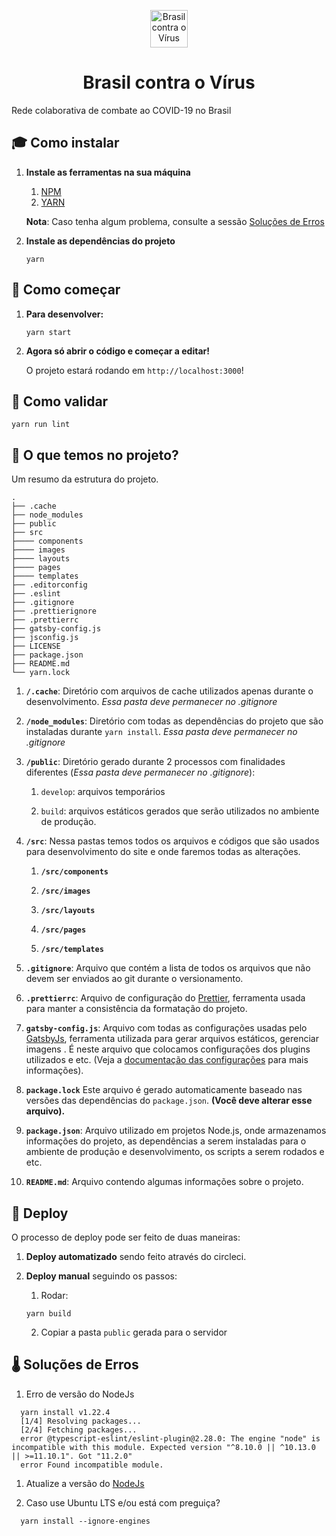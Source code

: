 <p align="center">
  <a href="https://brcontraovirus.org/">
    <img alt="Brasil contra o Vírus" src="https://brcontraovirus.org/assets/img/logo_2.png" width="60" />
  </a>
</p>
<h1 align="center">
  Brasil contra o Vírus
</h1>

Rede colaborativa de combate ao COVID-19 no Brasil

## 🎓 Como instalar

1.  **Instale as ferramentas na sua máquina**

    1. [NPM](https://www.npmjs.com/get-npm)
    2. [YARN](https://yarnpkg.com/getting-started/install)

    **Nota**: Caso tenha algum problema, consulte a sessão [Soluções de Erros](#Soluções-de-Erros)

2.  **Instale as dependências do projeto**
    ```shell
    yarn
    ```

## 🚀 Como começar

1. **Para desenvolver:**

   ```shell
   yarn start
   ```

2. **Agora só abrir o código e começar a editar!**

   O projeto estará rodando em `http://localhost:3000`!

## 🚀 Como validar

```shell
yarn run lint
```

## 🧐 O que temos no projeto?

Um resumo da estrutura do projeto.

    .
    ├── .cache
    ├── node_modules
    ├── public
    ├── src
    ├──── components
    ├──── images
    ├──── layouts
    ├──── pages
    ├──── templates
    ├── .editorconfig
    ├── .eslint
    ├── .gitignore
    ├── .prettierignore
    ├── .prettierrc
    ├── gatsby-config.js
    ├── jsconfig.js
    ├── LICENSE
    ├── package.json
    ├── README.md
    └── yarn.lock

1.  **`/.cache`**: Diretório com arquivos de cache utilizados apenas durante o desenvolvimento. _Essa pasta deve permanecer no .gitignore_

2.  **`/node_modules`**: Diretório com todas as dependências do projeto que são instaladas durante `yarn install`. _Essa pasta deve permanecer no .gitignore_

3.  **`/public`**: Diretório gerado durante 2 processos com finalidades diferentes (_Essa pasta deve permanecer no .gitignore_):

    1.  `develop`: arquivos temporários

    2.  `build`: arquivos estáticos gerados que serão utilizados no ambiente de produção.

4)  **`/src`**: Nessa pastas temos todos os arquivos e códigos que são usados para desenvolvimento do site e onde faremos todas as alterações.

    1.  **`/src/components`**

    2.  **`/src/images`**

    3.  **`/src/layouts`**

    4.  **`/src/pages`**

    5.  **`/src/templates`**

5)  **`.gitignore`**: Arquivo que contém a lista de todos os arquivos que não devem ser enviados ao git durante o versionamento.

6)  **`.prettierrc`**: Arquivo de configuração do [Prettier](https://prettier.io/), ferramenta usada para manter a consistência da formatação do projeto.

7)  **`gatsby-config.js`**: Arquivo com todas as configurações usadas pelo [GatsbyJs](https://www.gatsbyjs.org/), ferramenta utilizada para gerar arquivos estáticos, gerenciar imagens . É neste arquivo que colocamos configurações dos plugins utilizados e etc. (Veja a [documentação das configurações](https://www.gatsbyjs.org/docs/gatsby-config/) para mais informações).

8)  **`package.lock`** Este arquivo é gerado automaticamente baseado nas versões das dependências do `package.json`. **(Você deve alterar esse arquivo).**

9)  **`package.json`**: Arquivo utilizado em projetos Node.js, onde armazenamos informações do projeto, as dependências a serem instaladas para o ambiente de produção e desenvolvimento, os scripts a serem rodados e etc.

10) **`README.md`**: Arquivo contendo algumas informações sobre o projeto.

## 💫 Deploy

O processo de deploy pode ser feito de duas maneiras:

1. **Deploy automatizado** sendo feito através do circleci.

2. **Deploy manual** seguindo os passos:

   1. Rodar:

   ```SHELL
   yarn build
   ```

   2. Copiar a pasta `public` gerada para o servidor

## 🌡 Soluções de Erros

1. Erro de versão do NodeJs

```SHELL
  yarn install v1.22.4
  [1/4] Resolving packages...
  [2/4] Fetching packages...
  error @typescript-eslint/eslint-plugin@2.28.0: The engine "node" is incompatible with this module. Expected version "^8.10.0 || ^10.13.0 || >=11.10.1". Got "11.2.0"
  error Found incompatible module.
```

1.  Atualize a versão do [NodeJs](https://nodejs.org/en/download/)

2.  Caso use Ubuntu LTS e/ou está com preguiça?

```SHELL
  yarn install --ignore-engines
```
